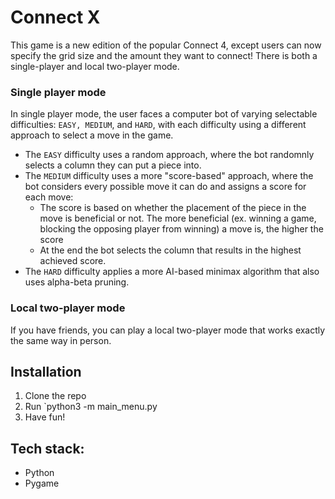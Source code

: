 # Connect X
This game is a new edition of the popular Connect 4, except users can now specify the grid size and the amount they want to connect! There is both a single-player and local two-player mode.
### Single player mode
In single player mode, the user faces a computer bot of varying selectable difficulties: `EASY, MEDIUM`, and `HARD`, with each difficulty using a different approach to select a move in the game.
- The `EASY` difficulty uses a random approach, where the bot randomnly selects a column they can put a piece into. 
- The `MEDIUM` difficulty uses a more "score-based" approach, where the bot considers every possible move it can do and assigns a score for each move:
    - The score is based on whether the placement of the piece in the move is beneficial or not. The more beneficial (ex. winning a game, blocking the opposing player from winning) a move is, the higher the score
    - At the end the bot selects the column that results in the highest achieved score.
- The `HARD` difficulty applies a more AI-based minimax algorithm that also uses alpha-beta pruning. 

### Local two-player mode
If you have friends, you can play a local two-player mode that works exactly the same way in person.

## Installation
1. Clone the repo
2. Run `python3 -m main_menu.py
3. Have fun!

## Tech stack:
- Python
- Pygame


